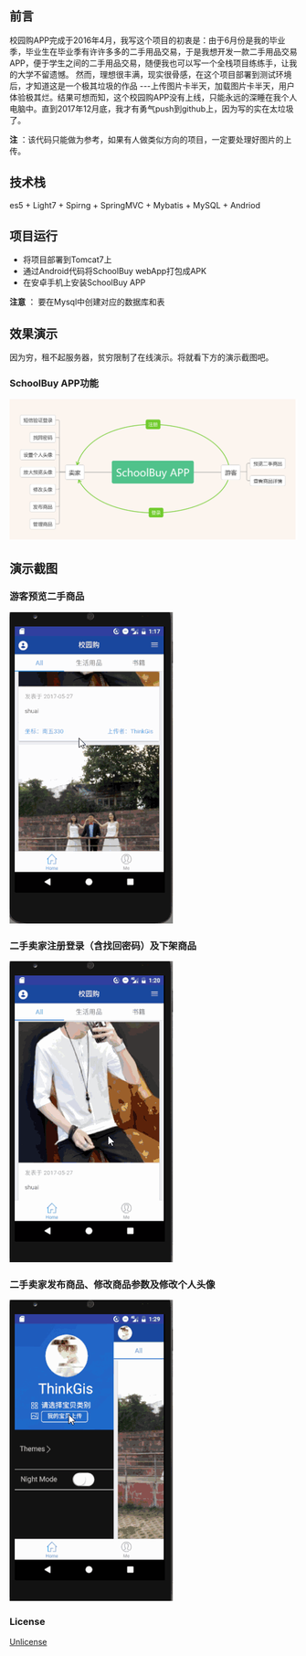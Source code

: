 ## 前言

 校园购APP完成于2016年4月，我写这个项目的初衷是：由于6月份是我的毕业季，毕业生在毕业季有许许多多的二手用品交易，于是我想开发一款二手用品交易APP，便于学生之间的二手用品交易，随便我也可以写一个全栈项目练练手，让我的大学不留遗憾。
 然而，理想很丰满，现实很骨感，在这个项目部署到测试环境后，才知道这是一个极其垃圾的作品 ---上传图片卡半天，加载图片卡半天，用户体验极其烂。结果可想而知，这个校园购APP没有上线，只能永远的深睡在我个人电脑中。直到2017年12月底，我才有勇气push到github上，因为写的实在太垃圾了。
 
**注** ：该代码只能做为参考，如果有人做类似方向的项目，一定要处理好图片的上传。




## 技术栈

es5 + Light7 + Spirng + SpringMVC + Mybatis + MySQL + Andriod


## 项目运行
- 将项目部署到Tomcat7上
- 通过Android代码将SchoolBuy webApp打包成APK
- 在安卓手机上安装SchoolBuy APP

**注意** ： 要在Mysql中创建对应的数据库和表


## 效果演示
因为穷，租不起服务器，贫穷限制了在线演示。将就看下方的演示截图吧。


### SchoolBuy APP功能
![enter image description here](https://github.com/HelloJeremy/schoolBuy/blob/master/image/app.png?raw=true)


## 演示截图


### 游客预览二手商品
![enter image description here](https://github.com/HelloJeremy/schoolBuy/blob/e03ac5a04cc4c41fe6a3fa7030beecda2e3598d1/image/product_show.gif?raw=true)


### 二手卖家注册登录（含找回密码）及下架商品
![enter image description here](https://github.com/HelloJeremy/schoolBuy/blob/e03ac5a04cc4c41fe6a3fa7030beecda2e3598d1/image/regist_login.gif?raw=true)


### 二手卖家发布商品、修改商品参数及修改个人头像
![enter image description here](https://github.com/HelloJeremy/schoolBuy/blob/e03ac5a04cc4c41fe6a3fa7030beecda2e3598d1/image/upload_manage.gif?raw=true)



### License
[Unlicense](https://github.com/HelloJeremy/schoolBuy/blob/master/LICENSE)



